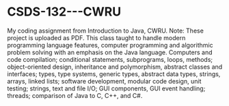# CSDS-132---CWRU
My coding assignment from Introduction to Java, CWRU. Note: These project is uploaded as PDF. This class taught to handle modern programming language features, computer programming and algorithmic problem solving with an emphasis on the Java language. Computers and code compilation; conditional statements, subprograms, loops, methods; object-oriented design, inheritance and polymorphism, abstract classes and interfaces; types, type systems, generic types, abstract data types, strings, arrays, linked lists; software development, modular code design, unit testing; strings, text and file I/O; GUI components, GUI event handling; threads; comparison of Java to C, C++, and C#.
